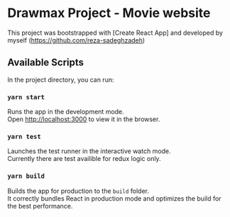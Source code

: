 # Drawmax Project - Movie website

This project was bootstrapped with [Create React App] and developed by myself (https://github.com/reza-sadeghzadeh)

## Available Scripts

In the project directory, you can run:

### `yarn start`

Runs the app in the development mode.\
Open [http://localhost:3000](http://localhost:3000) to view it in the browser.

### `yarn test`

Launches the test runner in the interactive watch mode.\
Currently there are test availible for redux logic only.

### `yarn build`

Builds the app for production to the `build` folder.\
It correctly bundles React in production mode and optimizes the build for the best performance.
